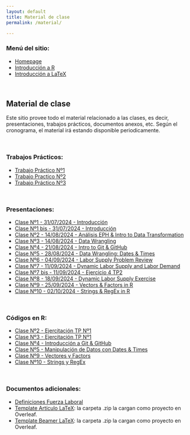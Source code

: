 ```yaml
---
layout: default
title: Material de clase
permalink: /material/

---
```

### Menú del sitio: 
- [Homepage](./index.md)
- [Introducción a R](./intro-r.md)
- [Introducción a LaTeX](./intro-latex.md)

&nbsp; 


## Material de clase

Este sitio provee todo el material relacionado a las clases, es decir, presentaciones, trabajos prácticos, documentos anexos, etc. Según el cronograma, el material irá estando disponible periodicamente.

&nbsp; 


### Trabajos Prácticos:
- [Trabajo Práctico Nº1](docs/material/TP_1.pdf)
- [Trabajo Practico Nº2](docs/material/TP_2.pdf)
- [Trabajo Práctico Nº3](docs/material/TP_3.pdf)
  
<!-- 
- [Guía de Ejercicios - Examen Parcial I](docs/material/Ejercicios_Repaso_Parcial_1_Laboral.pdf)
- 
- [Trabajo Práctico Nº4](docs/material/TP_4.pdf)

- [Guía de Ejercicios - Examen Parcial II](docs/material/Ejercicios_Repaso_Parcial_2_Laboral.pdf)
-->

&nbsp;


### Presentaciones:
- [Clase Nº1 - 31/07/2024 - Introducción](docs/material/presentacion_clase_1.pdf)
- [Clase Nº1 bis - 31/07/2024 - Introducción](docs/material/presentacion_clase_1bis.pdf)
- [Clase Nº2 - 14/08/2024 - Análisis EPH & Intro to Data Transformation](docs/material/presentacion_clase_2.pdf)
- [Clase Nº3 - 14/08/2024 - Data Wrangling](docs/material/presentacion_clase_3.pdf)
- [Clase Nº4 - 21/08/2024 - Intro to Git & GitHub](docs/material/presentacion_clase_4.pdf)
- [Clase Nº5 - 28/08/2024 - Data Wrangling: Dates & Times](docs/material/presentacion_clase_5.pdf)
- [Clase Nº6 - 04/09/2024 - Labor Supply Problem Review](docs/material/presentacion_clase_6.pdf)
- [Clase Nº7 - 11/09/2024 - Dynamic Labor Supply and Labor Demand](docs/material/presentacion_clase_7.pdf)
- [Clase Nº7 bis - 11/09/2024 - Ejercicio 4 TP2](docs/material/TP2_Ej4.pdf)
- [Clase Nº8 - 18/09/2024 - Dynamic Labor Supply Exercise](docs/material/presentacion_clase_8.pdf)
- [Clase Nº9 - 25/09/2024 - Vectors & Factors in R](docs/material/presentacion_clase_9.pdf)
- [Clase Nº10 - 02/10/2024 - Strings & RegEx in R](docs/material/presentacion_clase_10.pdf)

<!-- 
- [Clase Nº13 - 24/10/2023 - Python & Stata](docs/material/presentacion_clase_13.pdf)
- [Clase Nº14 - 31/10/2023 - Compensating Wage Differentials & Income Distribution](docs/material/presentacion_clase_14.pdf)
- [Clase Nº14 bis - Lorenz Curve and Gini Coefficient](docs/material/presentacion_clase_14bis.pdf)
- [Clase Nº15 - 07/11/2023 - Labor Unions](docs/material/presentacion_clase_15.pdf)
- [Clase Nº16 - 14/11/2023 - Incentive Pay](docs/material/presentacion_clase_16.pdf)
  
- [Clase Nº14 - 08/11/2022 - Intro to Machine Learning](docs/material/presentacion_clase_14.pdf)
-->

&nbsp;

### Códigos en R:

- [Clase Nº2 - Ejercitación TP Nº1](docs/material/clase_2_ejercitacion_TP1.R)
- [Clase Nº3 - Ejercitación TP Nº1](docs/material/clase_3_ejercitacion_TP1.R)
- [Clase Nº4 - Introducción a Git & GitHub](docs/material/Notas_codigo_clase_4.docx)
- [Clase Nº5 - Manipulación de Datos con Dates & Times](docs/material/clase_5_ejercitacion.R)
- [Clase Nº9 - Vectores y Factors](docs/material/Vectors_Factors.R)
- [Clase Nº10 - Strings y RegEx](docs/material/strings_regex.R)

<!-- 

- [Clase Nº10 - Ejercitación TP Nº3](docs/material/TP3_Correlacion_Informalidad.R)

- [Clase Nº13 - Python & Stata in R](docs/material/python_stata_basics.R) ; [Archivo Python](docs/material/archivo_clase_12.py) ; [Archivo R](docs/material/archivo_clase_12.R) ; [Archivo Stata](docs/material/archivo_stata_tp3.do)
- [Clase Nº13 bis - Python Basics with Jupyter](docs/material/clase_12_python.ipynb)
- [Clase Nº14 - Income Distribution in R](docs/material/distribucion_R.r)

  

- [Clase Nº14 - Implementación Recurrent Neural Network in Python](docs/material/RNN_EnergyConsumptionForecasting.ipynb) + [Dataset necesario](docs/material/GEFCom2014-E.xlsx)
-->

&nbsp;


### Documentos adicionales:
- [Definiciones Fuerza Laboral](docs/material/definiciones_fuerza_laboral.pdf)
- [Template Artículo LaTeX](docs/material/Template_Article_Econ_Laboral.zip): la carpeta .zip la cargan como proyecto en Overleaf.
- [Template Beamer LaTeX](docs/material/Template_Beamer.zip): la carpeta .zip la cargan como proyecto en Overleaf.


&nbsp;
